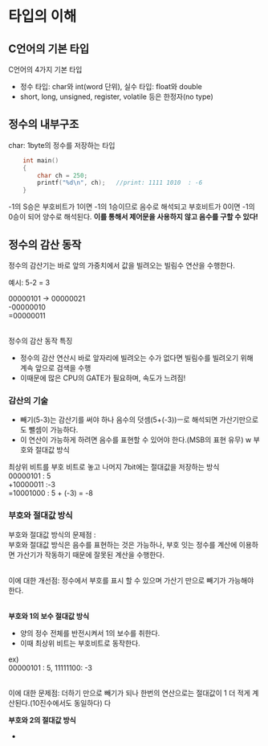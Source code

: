 # 타입의 이해

## C언어의 기본 타입

<p></p>
C언어의 4가지 기본 타입

- 정수 타입: char와 int(word 단위), 실수 타입: float와 double
- short, long, unsigned, register, volatile 등은 한정자(no type)

## 정수의 내부구조

<p></p>
char: 1byte의 정수를 저장하는 타입

```C
    int main() 
    {
        char ch = 250;
        printf("%d\n", ch);   //print: 1111 1010  : -6
    }
```

<p></p>
-1의 S승은 부호비트가 1이면 -1의 1승이므로 음수로 해석되고 부호비트가 0이면 -1의 0승이 되어 양수로 해석된다. <b>이를 통해서 제어문을 사용하지 않고 음수를 구할 수 있다!</b>

## 정수의 감산 동작

<p></p>

정수의 감산기는 바로 앞의 가중치에서 값을 빌려오는 빌림수 연산을 수행한다.<br>
<p>예시: 5-2 = 3</p>
00000101 -> 00000021<br>
-00000010<br>
=00000011<br><br>

<p>정수의 감산 동작 특징</p>

- 정수의 감산 연산시 바로 앞자리에 빌려오는 수가 없다면 빌림수를 빌려오기 위해 계속 앞으로 검색을 수행
- 이때문에 많은 CPU의 GATE가 필요하며, 속도가 느려짐!

### 감산의 기술

<p></p>

- 빼기(5-3)는 감산기를 써야 하나 음수의 덧셈(5+(-3))ㅡ로 해석되면 가산기만으로도 뺄셈이 가능하다.
- 이 연산이 가능하게 하려면 음수를 표현할 수 있어야 한다.(MSB의 표현 유무)
w
부호와 절대값 방식<br>

최상위 비트를 부호 비트로 놓고 나머지 7bit에는 절대값을 저장하는 방식<br>
 00000101 : 5<br>
+10000011 :-3<br>
=10001000 : 5 + (-3) = -8

### 부호와 절대값 방식

<p></p>
부호와 절대값 방식의 문제점 :<br>
부호와 절대값 방식은 음수를 표현하는 것은 가능하나, 부호 잇는 정수를 계산에 이용하면 가산기가 작동하기 때문에 잘못된 계산을 수행한다.<br><br>

이에 대한 개선점: 정수에서 부호를 표시 할 수 있으며 가산기 만으로 빼기가 가능해야 한다.<br><br>

__부호와 1의 보수 절대값 방식__

- 양의 정수 전체를 반전시켜서 1의 보수를 취한다.
- 이때 최상위 비트는 부호비트로 동작한다.

ex)<br>
00000101 : 5, 11111100: -3 <br><br>

이에 대한 문제점: 더하기 만으로 빼기가 되나 한번의 연산으로는 절대값이 1 더 적게 계산된다.(10진수에서도 동일하다)
다

__부호와 2의 절대값 방식__

-  
